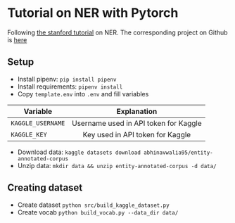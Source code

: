 # Tutorial on NER with Pytorch

Following [the stanford tutorial](https://cs230.stanford.edu/blog/namedentity/) on NER.
The corresponding project on Github is [here](https://github.com/cs230-stanford/cs230-code-examples)


## Setup

- Install pipenv: `pip install pipenv`  
- Install requirements: `pipenv install`   
- Copy `template.env` into `.env` and fill variables

| Variable | Explanation | 
| ------------- |:-------------:|
| `KAGGLE_USERNAME` | Username used in API token for Kaggle |
| `KAGGLE_KEY` | Key used in API token for Kaggle |

- Download data: `kaggle datasets download abhinavwalia95/entity-annotated-corpus`   
- Unzip data: `mkdir data && unzip entity-annotated-corpus -d data/`  


## Creating dataset

- Create dataset `python src/build_kaggle_dataset.py`  
- Create vocab `python build_vocab.py --data_dir data/`


